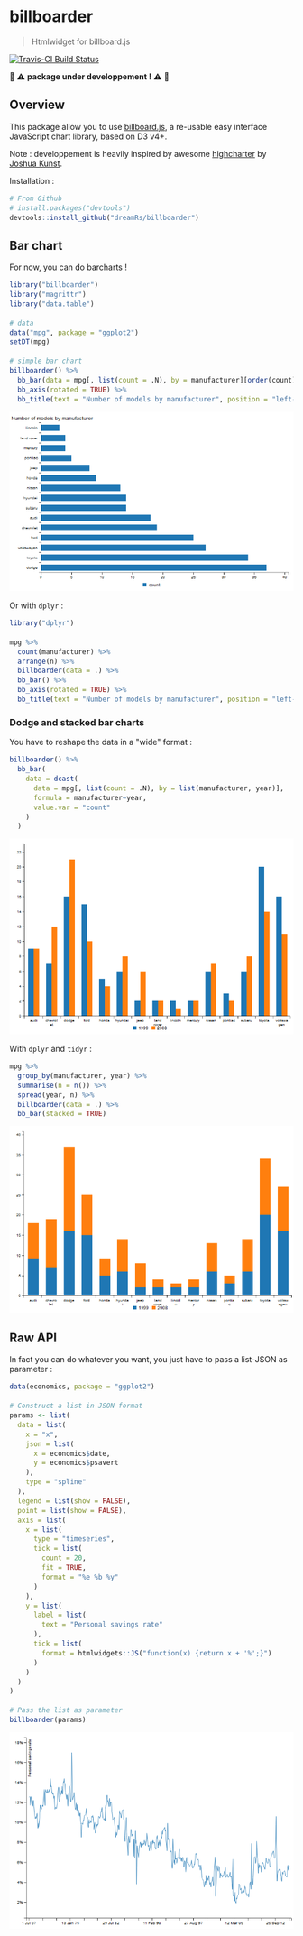 # billboarder


> Htmlwidget for billboard.js

[![Travis-CI Build Status](https://travis-ci.org/dreamRs/billboarder.svg?branch=master)](https://travis-ci.org/dreamRs/billboarder)


:construction: :warning: **package under developpement !** :warning: :construction:


## Overview

This package allow you to use [billboard.js](https://naver.github.io/billboard.js/),
a re-usable easy interface JavaScript chart library, based on D3 v4+.

Note : developpement is heavily inspired by awesome [highcharter](http://jkunst.com/highcharter/) by [Joshua Kunst](https://github.com/jbkunst).


Installation :
```r
# From Github
# install.packages("devtools")
devtools::install_github("dreamRs/billboarder")
```


## Bar chart

For now, you can do barcharts !


```r
library("billboarder")
library("magrittr")
library("data.table")

# data
data("mpg", package = "ggplot2")
setDT(mpg)

# simple bar chart
billboarder() %>%
  bb_bar(data = mpg[, list(count = .N), by = manufacturer][order(count)]) %>%
  bb_axis(rotated = TRUE) %>%
  bb_title(text = "Number of models by manufacturer", position = "left-top")

```

![](inst/img/barchart1.png)



Or with `dplyr` :

```r
library("dplyr")

mpg %>% 
  count(manufacturer) %>% 
  arrange(n) %>% 
  billboarder(data = .) %>% 
  bb_bar() %>%
  bb_axis(rotated = TRUE) %>%
  bb_title(text = "Number of models by manufacturer", position = "left-top")
```




### Dodge and stacked bar charts

You have to reshape the data in a "wide" format :

```r
billboarder() %>%
  bb_bar(
    data = dcast(
      data = mpg[, list(count = .N), by = list(manufacturer, year)],
      formula = manufacturer~year,
      value.var = "count"
    )
  )

```

![](inst/img/barchart_dodge1.png)


With `dplyr` and `tidyr` :

```r
mpg %>% 
  group_by(manufacturer, year) %>% 
  summarise(n = n()) %>% 
  spread(year, n) %>% 
  billboarder(data = .) %>%
  bb_bar(stacked = TRUE)

```

![](inst/img/barchart_stacked1.png)


## Raw API

In fact you can do whatever you want, you just have to pass a list-JSON as parameter :


```r
data(economics, package = "ggplot2")

# Construct a list in JSON format
params <- list(
  data = list(
    x = "x",
    json = list(
      x = economics$date,
      y = economics$psavert
    ),
    type = "spline"
  ),
  legend = list(show = FALSE),
  point = list(show = FALSE),
  axis = list(
    x = list(
      type = "timeseries",
      tick = list(
        count = 20,
        fit = TRUE,
        format = "%e %b %y"
      )
    ),
    y = list(
      label = list(
        text = "Personal savings rate"
      ),
      tick = list(
        format = htmlwidgets::JS("function(x) {return x + '%';}")
      )
    )
  )
)

# Pass the list as parameter
billboarder(params)
```

![](inst/img/linechart0.png)

